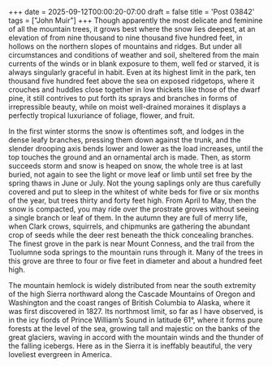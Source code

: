 +++
date = 2025-09-12T00:00:20-07:00
draft = false
title = 'Post 03842'
tags = ["John Muir"]
+++
Though apparently the most delicate and feminine of all the mountain trees, it grows best where the snow lies deepest, at an elevation of from nine thousand to nine thousand five hundred feet, in hollows on the northern slopes of mountains and ridges. But under all circumstances and conditions of weather and soil, sheltered from the main currents of the winds or in blank exposure to them, well fed or starved, it is always singularly graceful in habit. Even at its highest limit in the park, ten thousand five hundred feet above the sea on exposed ridgetops, where it crouches and huddles close together in low thickets like those of the dwarf pine, it still contrives to put forth its sprays and branches in forms of irrepressible beauty, while on moist well-drained moraines it displays a perfectly tropical luxuriance of foliage, flower, and fruit.

In the first winter storms the snow is oftentimes soft, and lodges in the dense leafy branches, pressing them down against the trunk, and the slender drooping axis bends lower and lower as the load increases, until the top touches the ground and an ornamental arch is made. Then, as storm succeeds storm and snow is heaped on snow, the whole tree is at last buried, not again to see the light or move leaf or limb until set free by the spring thaws in June or July. Not the young saplings only are thus carefully covered and put to sleep in the whitest of white beds for five or six months of the year, but trees thirty and forty feet high. From April to May, then the snow is compacted, you may ride over the prostrate groves without seeing a single branch or leaf of them. In the autumn they are full of merry life, when Clark crows, squirrels, and chipmunks are gathering the abundant crop of seeds while the deer rest beneath the thick concealing branches. The finest grove in the park is near Mount Conness, and the trail from the Tuolumne soda springs to the mountain runs through it. Many of the trees in this grove are three to four or five feet in diameter and about a hundred feet high.

The mountain hemlock is widely distributed from near the south extremity of the high Sierra northward along the Cascade Mountains of Oregon and Washington and the coast ranges of British Columbia to Alaska, where it was first discovered in 1827. Its northmost limit, so far as I have observed, is in the icy fiords of Prince William’s Sound in latitude 61°, where it forms pure forests at the level of the sea, growing tall and majestic on the banks of the great glaciers, waving in accord with the mountain winds and the thunder of the falling icebergs. Here as in the Sierra it is ineffably beautiful, the very loveliest evergreen in America.
